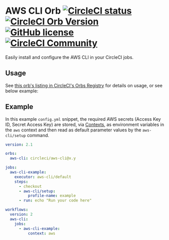 # AWS CLI Orb [![CircleCI status](https://circleci.com/gh/CircleCI-Public/aws-cli-orb.svg?style=shield "CircleCI status")](https://circleci.com/gh/CircleCI-Public/aws-cli-orb) [![CircleCI Orb Version](https://badges.circleci.com/orbs/circleci/slack.svg)](https://circleci.com/developer/orbs/orb/circleci/aws-cli) [![GitHub license](https://img.shields.io/badge/license-MIT-blue.svg)](https://raw.githubusercontent.com/CircleCI-Public/aws-cli-orb/master/LICENSE) [![CircleCI Community](https://img.shields.io/badge/community-CircleCI%20Discuss-343434.svg)](https://discuss.circleci.com/c/ecosystem/orbs)

Easily install and configure the AWS CLI in your CircleCI jobs.

## Usage

See [this orb's listing in CircleCI's Orbs Registry](https://circleci.com/orbs/registry/orb/circleci/aws-cli) for details on usage, or see below example:

## Example

In this example `config.yml` snippet, the required AWS secrets (Access Key ID, Secret Access Key) are stored, via [Contexts](https://circleci.com/docs/2.0/contexts), as environment variables in the `aws` context and then read as default parameter values by the `aws-cli/setup` command.

```yaml
version: 2.1

orbs:
  aws-cli: circleci/aws-cli@x.y

jobs:
  aws-cli-example:
    executor: aws-cli/default
    steps:
      - checkout
      - aws-cli/setup:
          profile-name: example
      - run: echo "Run your code here"

workflows:
  version: 2
  aws-cli:
    jobs:
      - aws-cli-example:
          context: aws
```
